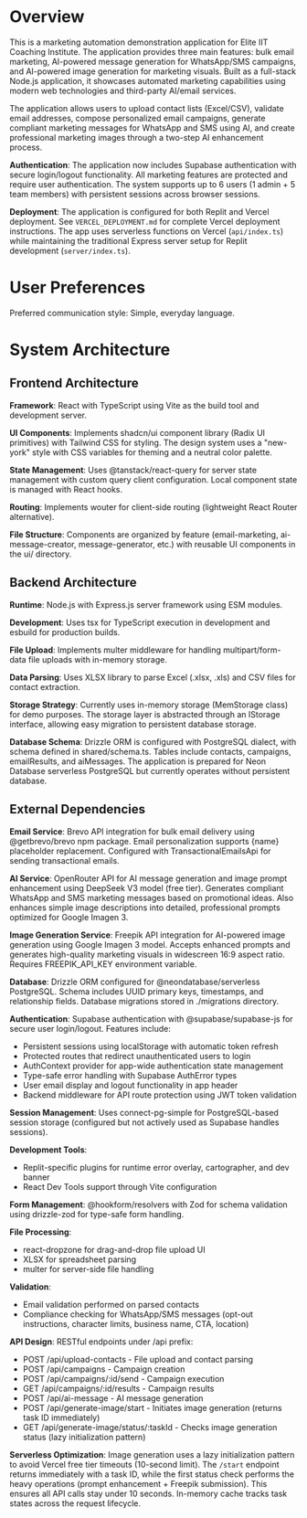 # Overview

This is a marketing automation demonstration application for Elite IIT Coaching Institute. The application provides three main features: bulk email marketing, AI-powered message generation for WhatsApp/SMS campaigns, and AI-powered image generation for marketing visuals. Built as a full-stack Node.js application, it showcases automated marketing capabilities using modern web technologies and third-party AI/email services.

The application allows users to upload contact lists (Excel/CSV), validate email addresses, compose personalized email campaigns, generate compliant marketing messages for WhatsApp and SMS using AI, and create professional marketing images through a two-step AI enhancement process.

**Authentication**: The application now includes Supabase authentication with secure login/logout functionality. All marketing features are protected and require user authentication. The system supports up to 6 users (1 admin + 5 team members) with persistent sessions across browser sessions.

**Deployment**: The application is configured for both Replit and Vercel deployment. See `VERCEL_DEPLOYMENT.md` for complete Vercel deployment instructions. The app uses serverless functions on Vercel (`api/index.ts`) while maintaining the traditional Express server setup for Replit development (`server/index.ts`).

# User Preferences

Preferred communication style: Simple, everyday language.

# System Architecture

## Frontend Architecture

**Framework**: React with TypeScript using Vite as the build tool and development server.

**UI Components**: Implements shadcn/ui component library (Radix UI primitives) with Tailwind CSS for styling. The design system uses a "new-york" style with CSS variables for theming and a neutral color palette.

**State Management**: Uses @tanstack/react-query for server state management with custom query client configuration. Local component state is managed with React hooks.

**Routing**: Implements wouter for client-side routing (lightweight React Router alternative).

**File Structure**: Components are organized by feature (email-marketing, ai-message-creator, message-generator, etc.) with reusable UI components in the ui/ directory.

## Backend Architecture

**Runtime**: Node.js with Express.js server framework using ESM modules.

**Development**: Uses tsx for TypeScript execution in development and esbuild for production builds.

**File Upload**: Implements multer middleware for handling multipart/form-data file uploads with in-memory storage.

**Data Parsing**: Uses XLSX library to parse Excel (.xlsx, .xls) and CSV files for contact extraction.

**Storage Strategy**: Currently uses in-memory storage (MemStorage class) for demo purposes. The storage layer is abstracted through an IStorage interface, allowing easy migration to persistent database storage.

**Database Schema**: Drizzle ORM is configured with PostgreSQL dialect, with schema defined in shared/schema.ts. Tables include contacts, campaigns, emailResults, and aiMessages. The application is prepared for Neon Database serverless PostgreSQL but currently operates without persistent database.

## External Dependencies

**Email Service**: Brevo API integration for bulk email delivery using @getbrevo/brevo npm package. Email personalization supports {name} placeholder replacement. Configured with TransactionalEmailsApi for sending transactional emails.

**AI Service**: OpenRouter API for AI message generation and image prompt enhancement using DeepSeek V3 model (free tier). Generates compliant WhatsApp and SMS marketing messages based on promotional ideas. Also enhances simple image descriptions into detailed, professional prompts optimized for Google Imagen 3.

**Image Generation Service**: Freepik API integration for AI-powered image generation using Google Imagen 3 model. Accepts enhanced prompts and generates high-quality marketing visuals in widescreen 16:9 aspect ratio. Requires FREEPIK_API_KEY environment variable.

**Database**: Drizzle ORM configured for @neondatabase/serverless PostgreSQL. Schema includes UUID primary keys, timestamps, and relationship fields. Database migrations stored in ./migrations directory.

**Authentication**: Supabase authentication with @supabase/supabase-js for secure user login/logout. Features include:
- Persistent sessions using localStorage with automatic token refresh
- Protected routes that redirect unauthenticated users to login
- AuthContext provider for app-wide authentication state management
- Type-safe error handling with Supabase AuthError types
- User email display and logout functionality in app header
- Backend middleware for API route protection using JWT token validation

**Session Management**: Uses connect-pg-simple for PostgreSQL-based session storage (configured but not actively used as Supabase handles sessions).

**Development Tools**: 
- Replit-specific plugins for runtime error overlay, cartographer, and dev banner
- React Dev Tools support through Vite configuration

**Form Management**: @hookform/resolvers with Zod for schema validation using drizzle-zod for type-safe form handling.

**File Processing**: 
- react-dropzone for drag-and-drop file upload UI
- XLSX for spreadsheet parsing
- multer for server-side file handling

**Validation**: 
- Email validation performed on parsed contacts
- Compliance checking for WhatsApp/SMS messages (opt-out instructions, character limits, business name, CTA, location)

**API Design**: RESTful endpoints under /api prefix:
- POST /api/upload-contacts - File upload and contact parsing
- POST /api/campaigns - Campaign creation
- POST /api/campaigns/:id/send - Campaign execution
- GET /api/campaigns/:id/results - Campaign results
- POST /api/ai-message - AI message generation
- POST /api/generate-image/start - Initiates image generation (returns task ID immediately)
- GET /api/generate-image/status/:taskId - Checks image generation status (lazy initialization pattern)

**Serverless Optimization**: Image generation uses a lazy initialization pattern to avoid Vercel free tier timeouts (10-second limit). The `/start` endpoint returns immediately with a task ID, while the first status check performs the heavy operations (prompt enhancement + Freepik submission). This ensures all API calls stay under 10 seconds. In-memory cache tracks task states across the request lifecycle.